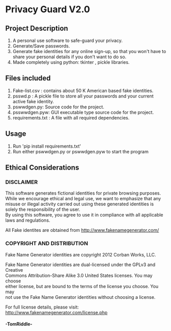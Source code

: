 # Privacy Guard V2.0

## Project Description
1. A personal use software to safe-guard your privacy.
2. Generate/Save passwords.
3. Generate fake identities for any online sign-up, so that you won't have to share your personal details if you don't want to do so.
4. Made completely using python: tkinter , pickle libraries.

## Files included
1. Fake-list.csv : contains about 50 K American based fake identities.
2. psswd.p : A pickle file to store all your passwords and your current active fake identity.
3. pswwdgen.py: Source code for the project.
4. psswwdgen.pyw: GUI executable type source code for the project.
5. requirements.txt : A file with all required dependencies.

## Usage
1. Run 'pip install requirements.txt'
2. Run either pswwdgen.py or pswwdgen.pyw to start the program

## Ethical Considerations  
### DISCLAIMER  
This software generates fictional identities for private browsing purposes. 
  While we encourage ethical and legal use, we want to emphasize that any misuse or illegal activity carried out using these generated identities is solely the responsibility of the user.  
By using this software, you agree to use it in compliance with all applicable laws and regulations.  
  
All Fake identites are obtained from http://www.fakenamegenerator.com/
  ### COPYRIGHT AND DISTRIBUTION  
  
Fake Name Generator identities are copyright 2012 Corban Works, LLC.  
  
Fake Name Generator identities are dual-licensed under the GPLv3 and Creative  
Commons Attribution-Share Alike 3.0 United States licenses. You may choose  
either license, but are bound to the terms of the license you choose. You may  
not use the Fake Name Generator identities without choosing a license.  
  
For full license details, please visit:  
http://www.fakenamegenerator.com/license.php
  
#### -TomRiddle-
